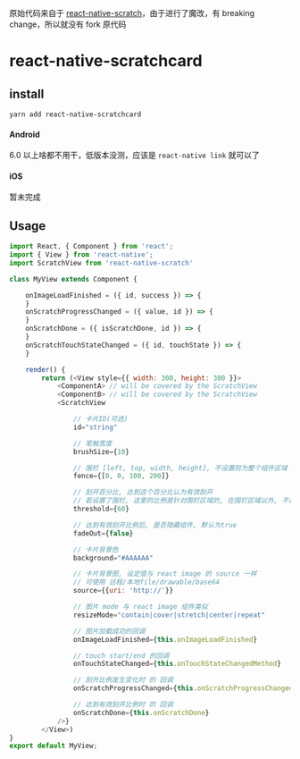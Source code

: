 
原始代码来自于 [react-native-scratch](https://github.com/ConduitMobileRND/react-native-scratch)，由于进行了魔改，有 breaking change，所以就没有 fork 原代码


# react-native-scratchcard

## install

`yarn add react-native-scratchcard`


#### Android

6.0 以上啥都不用干，低版本没测，应该是 `react-native link` 就可以了

#### iOS

暂未完成



## Usage

```javascript
import React, { Component } from 'react';
import { View } from 'react-native';
import ScratchView from 'react-native-scratch'

class MyView extends Component {

	onImageLoadFinished = ({ id, success }) => {
	}
	onScratchProgressChanged = ({ value, id }) => {
	}
	onScratchDone = ({ isScratchDone, id }) => {
	}
	onScratchTouchStateChanged = ({ id, touchState }) => {
	}

	render() {
		return (<View style={{ width: 300, height: 300 }}>
			<ComponentA> // will be covered by the ScratchView
			<ComponentB> // will be covered by the ScratchView
			<ScratchView

				// 卡片ID(可选)
				id="string"

				// 笔触宽度
				brushSize={10} 

				// 围栏 [left, top, width, height], 不设置则为整个组件区域
				fence={[0, 0, 100, 200]}

				// 刮开百分比, 达到这个百分比认为有效刮开
				// 若设置了围栏, 这里的比例是针对围栏区域的, 在围栏区域以外, 不计入
				threshold={60} 

				// 达到有效刮开比例后, 是否隐藏组件, 默认为true
				fadeOut={false} 

				// 卡片背景色
				background="#AAAAAA" 

				// 卡片背景图, 设定值与 react image 的 source 一样
				// 可使用 远程/本地file/drawable/base64
				source={{uri: 'http://'}}

			    // 图片 mode 与 react image 组件类似
				resizeMode="contain|cover|stretch|center|repeat" 

				// 图片加载成功的回调
				onImageLoadFinished={this.onImageLoadFinished}

				// touch start/end 的回调
				onTouchStateChanged={this.onTouchStateChangedMethod}

				// 刮开比例发生变化时 的 回调
				onScratchProgressChanged={this.onScratchProgressChanged}

				// 达到有效刮开比例时 的 回调
				onScratchDone={this.onScratchDone}
			/>}
		</View>)
}
export default MyView;
```
